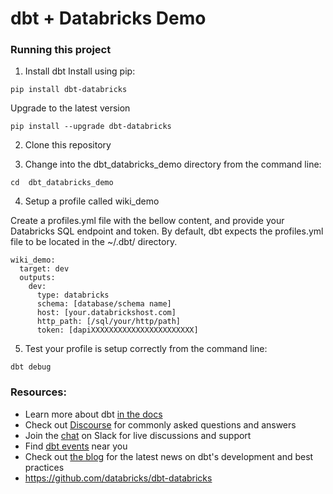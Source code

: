 # dbt + Databricks Demo

### Running this project

1. Install dbt 
Install using pip:
```nofmt
pip install dbt-databricks
```

Upgrade to the latest version
```nofmt
pip install --upgrade dbt-databricks
```

2. Clone this repository

3. Change into the dbt_databricks_demo directory from the command line:
```nofmt
cd  dbt_databricks_demo
```
4. Setup a profile called wiki_demo

Create a profiles.yml file with the bellow content, and provide your Databricks SQL endpoint and token. By default, dbt expects the profiles.yml file to be located in the ~/.dbt/ directory.

```nofmt
wiki_demo:
  target: dev
  outputs:
    dev:
      type: databricks
      schema: [database/schema name]
      host: [your.databrickshost.com]
      http_path: [/sql/your/http/path]
      token: [dapiXXXXXXXXXXXXXXXXXXXXXXX]
```

5. Test your profile is setup correctly from the command line:
```nofmt
dbt debug
```

### Resources:
- Learn more about dbt [in the docs](https://docs.getdbt.com/docs/introduction)
- Check out [Discourse](https://discourse.getdbt.com/) for commonly asked questions and answers
- Join the [chat](https://community.getdbt.com/) on Slack for live discussions and support
- Find [dbt events](https://events.getdbt.com) near you
- Check out [the blog](https://blog.getdbt.com/) for the latest news on dbt's development and best practices
- https://github.com/databricks/dbt-databricks
